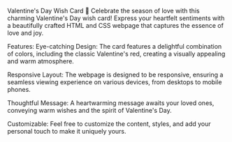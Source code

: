 Valentine's Day Wish Card 💌
Celebrate the season of love with this charming Valentine's Day wish card! Express your heartfelt sentiments with a beautifully crafted HTML and CSS webpage that captures the essence of love and joy.

Features:
Eye-catching Design: The card features a delightful combination of colors, including the classic Valentine's red, creating a visually appealing and warm atmosphere.

Responsive Layout: The webpage is designed to be responsive, ensuring a seamless viewing experience on various devices, from desktops to mobile phones.

Thoughtful Message: A heartwarming message awaits your loved ones, conveying warm wishes and the spirit of Valentine's Day.

Customizable: Feel free to customize the content, styles, and add your personal touch to make it uniquely yours.
